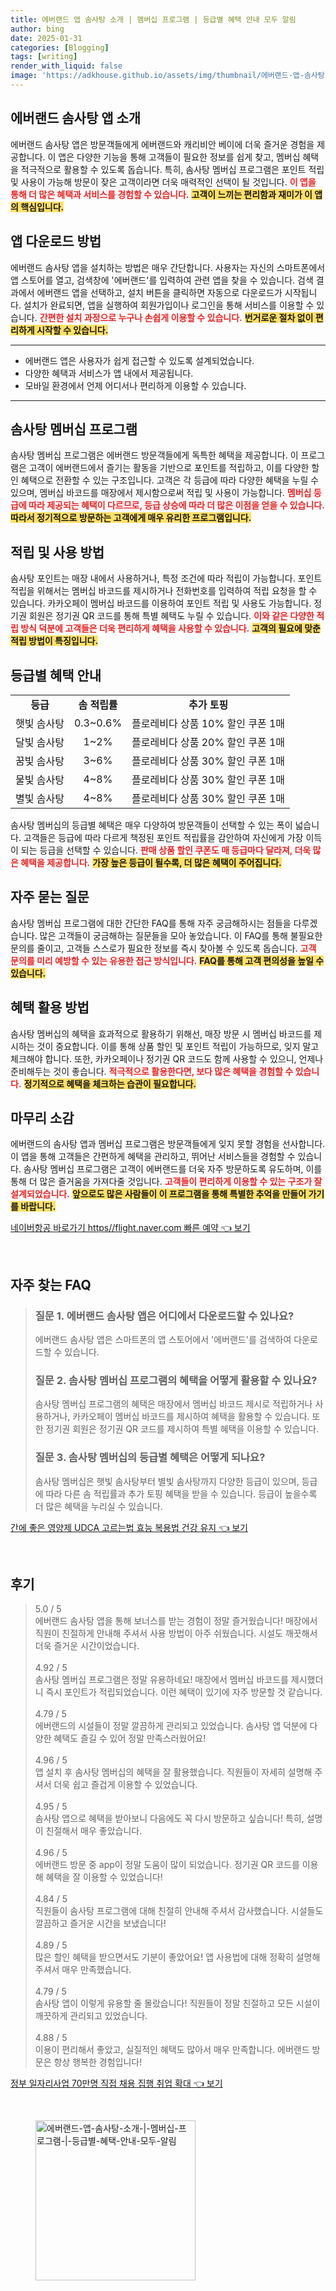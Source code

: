 ```yaml
---
title: 에버랜드 앱 솜사탕 소개 | 멤버십 프로그램 | 등급별 혜택 안내 모두 알림
author: bing
date: 2025-01-31
categories: [Blogging]
tags: [writing]
render_with_liquid: false
image: 'https://adkhouse.github.io/assets/img/thumbnail/에버랜드-앱-솜사탕-소개-|-멤버십-프로그램-|-등급별-혜택-안내-모두-알림.webp'
---
```



<h2 id='에버랜드_솜사탕_앱_소개'>에버랜드 솜사탕 앱 소개</h2>

<p>에버랜드 솜사탕 앱은 방문객들에게 에버랜드와 캐리비안 베이에 더욱 즐거운 경험을 제공합니다. 이 앱은 다양한 기능을 통해 고객들이 필요한 정보를 쉽게 찾고, 멤버십 혜택을 적극적으로 활용할 수 있도록 돕습니다. 특히, 솜사탕 멤버십 프로그램은 포인트 적립 및 사용이 가능해 방문이 잦은 고객이라면 더욱 매력적인 선택이 될 것입니다. <b><span style="color: #ee2323;">이 앱을 통해 더 많은 혜택과 서비스를 경험할 수 있습니다.</span></b> <b><span style="background-color: #ffe066;">고객이 느끼는 편리함과 재미가 이 앱의 핵심입니다.</span></b></p>

<h2 id='앱_다운로드_방법'>앱 다운로드 방법</h2>

<p>에버랜드 솜사탕 앱을 설치하는 방법은 매우 간단합니다. 사용자는 자신의 스마트폰에서 앱 스토어를 열고, 검색창에 '에버랜드'를 입력하여 관련 앱을 찾을 수 있습니다. 검색 결과에서 에버랜드 앱을 선택하고, 설치 버튼을 클릭하면 자동으로 다운로드가 시작됩니다. 설치가 완료되면, 앱을 실행하여 회원가입이나 로그인을 통해 서비스를 이용할 수 있습니다. <b><span style="color: #ee2323;">간편한 설치 과정으로 누구나 손쉽게 이용할 수 있습니다.</span></b> <b><span style="background-color: #ffe066;">번거로운 절차 없이 편리하게 시작할 수 있습니다.</span></b></p>

<hr />

<ul>
    <li>에버랜드 앱은 사용자가 쉽게 접근할 수 있도록 설계되었습니다.</li>
    <li>다양한 혜택과 서비스가 앱 내에서 제공됩니다.</li>
    <li>모바일 환경에서 언제 어디서나 편리하게 이용할 수 있습니다.</li>
</ul>

<hr />

<h2 id='솜사탕_멤버십_프로그램'>솜사탕 멤버십 프로그램</h2>

<p>솜사탕 멤버십 프로그램은 에버랜드 방문객들에게 독특한 혜택을 제공합니다. 이 프로그램은 고객이 에버랜드에서 즐기는 활동을 기반으로 포인트를 적립하고, 이를 다양한 할인 혜택으로 전환할 수 있는 구조입니다. 고객은 각 등급에 따라 다양한 혜택을 누릴 수 있으며, 멤버십 바코드를 매장에서 제시함으로써 적립 및 사용이 가능합니다. <b><span style="color: #ee2323;">멤버십 등급에 따라 제공되는 혜택이 다르므로, 등급 상승에 따라 더 많은 이점을 얻을 수 있습니다.</span></b> <b><span style="background-color: #ffe066;">따라서 정기적으로 방문하는 고객에게 매우 유리한 프로그램입니다.</span></b></p>

<h2 id='적립_및_사용_방법'>적립 및 사용 방법</h2>

<p>솜사탕 포인트는 매장 내에서 사용하거나, 특정 조건에 따라 적립이 가능합니다. 포인트 적립을 위해서는 멤버십 바코드를 제시하거나 전화번호를 입력하여 적립 요청을 할 수 있습니다. 카카오페이 멤버십 바코드를 이용하여 포인트 적립 및 사용도 가능합니다. 정기권 회원은 정기권 QR 코드를 통해 특별 혜택도 누릴 수 있습니다. <b><span style="color: #ee2323;">이와 같은 다양한 적립 방식 덕분에 고객들은 더욱 편리하게 혜택을 사용할 수 있습니다.</span></b> <b><span style="background-color: #ffe066;">고객의 필요에 맞춘 적립 방법이 특징입니다.</span></b></p>

<h2 id='등급별_혜택_안내'>등급별 혜택 안내</h2>

<table>
    <tr>
        <td style="text-align: center; height: 17px;"><b>등급</b></td>
        <td style="text-align: center; height: 17px;"><b>솜 적립률</b></td>
        <td style="text-align: center; height: 17px;"><b>추가 토핑</b></td>
    </tr>
    <tr>
        <td style="text-align: center; height: 17px;">햇빛 솜사탕</td>
        <td style="text-align: center; height: 17px;">0.3~0.6%</td>
        <td style="text-align: center; height: 17px;">플로레비다 상품 10% 할인 쿠폰 1매</td>
    </tr>
    <tr>
        <td style="text-align: center; height: 17px;">달빛 솜사탕</td>
        <td style="text-align: center; height: 17px;">1~2%</td>
        <td style="text-align: center; height: 17px;">플로레비다 상품 20% 할인 쿠폰 1매</td>
    </tr>
    <tr>
        <td style="text-align: center; height: 17px;">꿈빛 솜사탕</td>
        <td style="text-align: center; height: 17px;">3~6%</td>
        <td style="text-align: center; height: 17px;">플로레비다 상품 30% 할인 쿠폰 1매</td>
    </tr>
    <tr>
        <td style="text-align: center; height: 17px;">물빛 솜사탕</td>
        <td style="text-align: center; height: 17px;">4~8%</td>
        <td style="text-align: center; height: 17px;">플로레비다 상품 30% 할인 쿠폰 1매</td>
    </tr>
    <tr>
        <td style="text-align: center; height: 17px;">별빛 솜사탕</td>
        <td style="text-align: center; height: 17px;">4~8%</td>
        <td style="text-align: center; height: 17px;">플로레비다 상품 30% 할인 쿠폰 1매</td>
    </tr>
</table>

<p>솜사탕 멤버십의 등급별 혜택은 매우 다양하여 방문객들이 선택할 수 있는 폭이 넓습니다. 고객들은 등급에 따라 다르게 책정된 포인트 적립률을 감안하여 자신에게 가장 이득이 되는 등급을 선택할 수 있습니다. <b><span style="color: #ee2323;">판매 상품 할인 쿠폰도 매 등급마다 달라져, 더욱 많은 혜택을 제공합니다.</span></b> <b><span style="background-color: #ffe066;">가장 높은 등급이 될수록, 더 많은 혜택이 주어집니다.</span></b></p>

<h2 id='자주_묻는_질문'>자주 묻는 질문</h2>

<p>솜사탕 멤버십 프로그램에 대한 간단한 FAQ를 통해 자주 궁금해하시는 점들을 다루겠습니다. 많은 고객들이 궁금해하는 질문들을 모아 놓았습니다. 이 FAQ를 통해 불필요한 문의를 줄이고, 고객들 스스로가 필요한 정보를 즉시 찾아볼 수 있도록 돕습니다. <b><span style="color: #ee2323;">고객 문의를 미리 예방할 수 있는 유용한 접근 방식입니다.</span></b> <b><span style="background-color: #ffe066;">FAQ를 통해 고객 편의성을 높일 수 있습니다.</span></b></p>

<h2 id='혜택_활용_방법'>혜택 활용 방법</h2>

<p>솜사탕 멤버십의 혜택을 효과적으로 활용하기 위해선, 매장 방문 시 멤버십 바코드를 제시하는 것이 중요합니다. 이를 통해 상품 할인 및 포인트 적립이 가능하므로, 잊지 말고 체크해야 합니다. 또한, 카카오페이나 정기권 QR 코드도 함께 사용할 수 있으니, 언제나 준비해두는 것이 좋습니다. <b><span style="color: #ee2323;">적극적으로 활용한다면, 보다 많은 혜택을 경험할 수 있습니다.</span></b> <b><span style="background-color: #ffe066;">정기적으로 혜택을 체크하는 습관이 필요합니다.</span></b></p>

<h2 id='마무리_소감'>마무리 소감</h2>

<p>에버랜드의 솜사탕 앱과 멤버십 프로그램은 방문객들에게 잊지 못할 경험을 선사합니다. 이 앱을 통해 고객들은 간편하게 혜택을 관리하고, 뛰어난 서비스들을 경험할 수 있습니다. 솜사탕 멤버십 프로그램은 고객이 에버랜드를 더욱 자주 방문하도록 유도하며, 이를 통해 더 많은 즐거움을 가져다줄 것입니다. <b><span style="color: #ee2323;">고객들이 편리하게 이용할 수 있는 구조가 잘 설계되었습니다.</span></b> <b><span style="background-color: #ffe066;">앞으로도 많은 사람들이 이 프로그램을 통해 특별한 추억을 만들어 가기를 바랍니다.</span></b></p>


<p><a class="click-button" title="네이버항공 바로가기 https//flight.naver.com 빠른 예약" href="https://adkhouse.github.io/posts/%EB%84%A4%EC%9D%B4%EB%B2%84%ED%95%AD%EA%B3%B5-%EB%B0%94%EB%A1%9C%EA%B0%80%EA%B8%B0-httpsflight.naver.com-%EB%B9%A0%EB%A5%B8-%EC%98%88%EC%95%BD/" rel="dofollow">네이버항공 바로가기 https//flight.naver.com 빠른 예약 👈 보기</a></p><br>
<h2 id='자주_찾는_FAQ'>자주 찾는 FAQ</h2>
<div itemscope="" itemtype="https://schema.org/FAQPage"> 
<blockquote> 
<div itemscope="" itemprop="mainEntity" itemtype="https://schema.org/Question"> 
<h3 itemprop="name">질문 1. 에버랜드 솜사탕 앱은 어디에서 다운로드할 수 있나요?</h3> 
<div itemscope="" itemprop="acceptedAnswer" itemtype="https://schema.org/Answer"> 
<span itemprop="text"> 
<p>에버랜드 솜사탕 앱은 스마트폰의 앱 스토어에서 '에버랜드'를 검색하여 다운로드할 수 있습니다.</p> 
</span> 
</div> 
</div> 
<div itemscope="" itemprop="mainEntity" itemtype="https://schema.org/Question"> 
<h3 itemprop="name">질문 2. 솜사탕 멤버십 프로그램의 혜택을 어떻게 활용할 수 있나요?</h3> 
<div itemscope="" itemprop="acceptedAnswer" itemtype="https://schema.org/Answer"> 
<span itemprop="text"> 
<p>솜사탕 멤버십 프로그램의 혜택은 매장에서 멤버십 바코드 제시로 적립하거나 사용하거나, 카카오페이 멤버십 바코드를 제시하여 혜택을 활용할 수 있습니다. 또한 정기권 회원은 정기권 QR 코드를 제시하여 특별 혜택을 이용할 수 있습니다.</p> 
</span> 
</div> 
</div> 
<div itemscope="" itemprop="mainEntity" itemtype="https://schema.org/Question"> 
<h3 itemprop="name">질문 3. 솜사탕 멤버십의 등급별 혜택은 어떻게 되나요?</h3> 
<div itemscope="" itemprop="acceptedAnswer" itemtype="https://schema.org/Answer"> 
<span itemprop="text"> 
<p>솜사탕 멤버십은 햇빛 솜사탕부터 별빛 솜사탕까지 다양한 등급이 있으며, 등급에 따라 다른 솜 적립률과 추가 토핑 혜택을 받을 수 있습니다. 등급이 높을수록 더 많은 혜택을 누리실 수 있습니다.</p> 
</span> 
</div> 
</div> 
</blockquote> 
</div>
<p><a class="click-button" title="간에 좋은 영양제 UDCA 고르는법 효능 복용법 건강 유지" href="https://adkhouse.github.io/posts/%EA%B0%84%EC%97%90-%EC%A2%8B%EC%9D%80-%EC%98%81%EC%96%91%EC%A0%9C-UDCA-%EA%B3%A0%EB%A5%B4%EB%8A%94%EB%B2%95-%ED%9A%A8%EB%8A%A5-%EB%B3%B5%EC%9A%A9%EB%B2%95-%EA%B1%B4%EA%B0%95-%EC%9C%A0%EC%A7%80/" rel="dofollow">간에 좋은 영양제 UDCA 고르는법 효능 복용법 건강 유지 👈 보기</a></p><br>
<h2 id='후기'>후기</h2>
<div itemscope itemtype="https://schema.org/Product">
  <blockquote>
  <div itemprop="review" itemscope itemtype="https://schema.org/Review">
      <div itemprop="reviewRating" itemscope itemtype="https://schema.org/Rating"> <span itemprop="ratingValue">5.0</span> / <span itemprop="bestRating">5</span> </div>
      <span itemprop="reviewBody">에버랜드 솜사탕 앱을 통해 보너스를 받는 경험이 정말 즐거웠습니다! 매장에서 직원이 친절하게 안내해 주셔서 사용 방법이 아주 쉬웠습니다. 시설도 깨끗해서 더욱 즐거운 시간이었습니다.</span>
  </div>
  <br>
  <div itemprop="review" itemscope itemtype="https://schema.org/Review">
      <div itemprop="reviewRating" itemscope itemtype="https://schema.org/Rating"> <span itemprop="ratingValue">4.92</span> / <span itemprop="bestRating">5</span> </div>
      <span itemprop="reviewBody">솜사탕 멤버십 프로그램은 정말 유용하네요! 매장에서 멤버십 바코드를 제시했더니 즉시 포인트가 적립되었습니다. 이런 혜택이 있기에 자주 방문할 것 같습니다.</span>
  </div>
  <br>
  <div itemprop="review" itemscope itemtype="https://schema.org/Review">
      <div itemprop="reviewRating" itemscope itemtype="https://schema.org/Rating"> <span itemprop="ratingValue">4.79</span> / <span itemprop="bestRating">5</span> </div>
      <span itemprop="reviewBody">에버랜드의 시설들이 정말 깔끔하게 관리되고 있었습니다. 솜사탕 앱 덕분에 다양한 혜택도 즐길 수 있어 정말 만족스러웠어요!</span>
  </div>
  <br>
  <div itemprop="review" itemscope itemtype="https://schema.org/Review">
      <div itemprop="reviewRating" itemscope itemtype="https://schema.org/Rating"> <span itemprop="ratingValue">4.96</span> / <span itemprop="bestRating">5</span> </div>
      <span itemprop="reviewBody">앱 설치 후 솜사탕 멤버십의 혜택을 잘 활용했습니다. 직원들이 자세히 설명해 주셔서 더욱 쉽고 즐겁게 이용할 수 있었습니다.</span>
  </div>
  <br>
  <div itemprop="review" itemscope itemtype="https://schema.org/Review">
      <div itemprop="reviewRating" itemscope itemtype="https://schema.org/Rating"> <span itemprop="ratingValue">4.95</span> / <span itemprop="bestRating">5</span> </div>
      <span itemprop="reviewBody">솜사탕 앱으로 혜택을 받아보니 다음에도 꼭 다시 방문하고 싶습니다! 특히, 설명이 친절해서 매우 좋았습니다.</span>
  </div>
  <br>
  <div itemprop="review" itemscope itemtype="https://schema.org/Review">
      <div itemprop="reviewRating" itemscope itemtype="https://schema.org/Rating"> <span itemprop="ratingValue">4.96</span> / <span itemprop="bestRating">5</span> </div>
      <span itemprop="reviewBody">에버랜드 방문 중 app이 정말 도움이 많이 되었습니다. 정기권 QR 코드를 이용해 혜택을 잘 이용할 수 있었습니다!</span>
  </div>
  <br>
  <div itemprop="review" itemscope itemtype="https://schema.org/Review">
      <div itemprop="reviewRating" itemscope itemtype="https://schema.org/Rating"> <span itemprop="ratingValue">4.84</span> / <span itemprop="bestRating">5</span> </div>
      <span itemprop="reviewBody">직원들이 솜사탕 프로그램에 대해 친절히 안내해 주셔서 감사했습니다. 시설들도 깔끔하고 즐거운 시간을 보냈습니다!</span>
  </div>
  <br>
  <div itemprop="review" itemscope itemtype="https://schema.org/Review">
      <div itemprop="reviewRating" itemscope itemtype="https://schema.org/Rating"> <span itemprop="ratingValue">4.89</span> / <span itemprop="bestRating">5</span> </div>
      <span itemprop="reviewBody">많은 할인 혜택을 받으면서도 기분이 좋았어요! 앱 사용법에 대해 정확히 설명해 주셔서 매우 만족했습니다.</span>
  </div>
  <br>
  <div itemprop="review" itemscope itemtype="https://schema.org/Review">
      <div itemprop="reviewRating" itemscope itemtype="https://schema.org/Rating"> <span itemprop="ratingValue">4.79</span> / <span itemprop="bestRating">5</span> </div>
      <span itemprop="reviewBody">솜사탕 앱이 이렇게 유용할 줄 몰랐습니다! 직원들이 정말 친절하고 모든 시설이 깨끗하게 관리되고 있었습니다.</span>
  </div>
  <br>
  <div itemprop="review" itemscope itemtype="https://schema.org/Review">
      <div itemprop="reviewRating" itemscope itemtype="https://schema.org/Rating"> <span itemprop="ratingValue">4.88</span> / <span itemprop="bestRating">5</span> </div>
      <span itemprop="reviewBody">이용이 편리해서 좋았고, 실질적인 혜택도 많아서 매우 만족합니다. 에버랜드 방문은 항상 행복한 경험입니다!</span>
  </div>
  </blockquote>
</div>
<p><a class="click-button" title="정부 일자리사업 70만명 직접 채용 집행 취업 확대" href="https://adkhouse.github.io/posts/%EC%A0%95%EB%B6%80-%EC%9D%BC%EC%9E%90%EB%A6%AC%EC%82%AC%EC%97%85-70%EB%A7%8C%EB%AA%85-%EC%A7%81%EC%A0%91-%EC%B1%84%EC%9A%A9-%EC%A7%91%ED%96%89-%EC%B7%A8%EC%97%85-%ED%99%95%EB%8C%80/" rel="dofollow">정부 일자리사업 70만명 직접 채용 집행 취업 확대 👈 보기</a></p><br>
<figure class="image"><img src="https://adkhouse.github.io/assets/img/thumbnail/에버랜드-앱-솜사탕-소개-|-멤버십-프로그램-|-등급별-혜택-안내-모두-알림.webp" alt="에버랜드-앱-솜사탕-소개-|-멤버십-프로그램-|-등급별-혜택-안내-모두-알림" width="256" height="256"></figure>